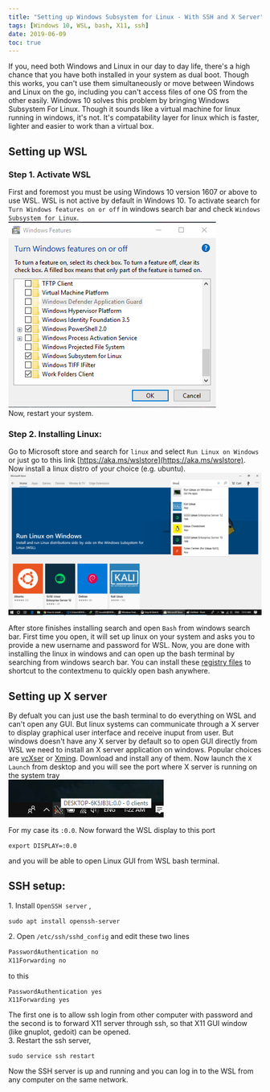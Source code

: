 ```yaml
---
title: "Setting up Windows Subsystem for Linux - With SSH and X Server"
tags: [Windows 10, WSL, bash, X11, ssh]
date: 2019-06-09
toc: true
---
```



If you, need both Windows and Linux in our day to day life, there's a high chance that you have both installed in your system as dual boot. Though this works, you can't use them simultaneously or move between Windows and Linux on the go, including you can't access files of one OS from the other easily. Windows 10 solves this problem by  bringing Windows Subsystem For Linux. Though it sounds like a virtual machine for linux running in windows, it's not. It's compatability layer for linux which is faster, lighter and easier to work than a virtual box. 


## Setting up WSL
### Step 1. Activate WSL
First and foremost you must be using Windows 10 version 1607 or above to use WSL. WSL is not active by default in Windows 10. To activate search for `Turn Windows features on or off` in windows search bar and check `Windows Subsystem for Linux`.   
<img src='../images/wsl/features.png'>  
Now, restart your system.

### Step 2. Installing Linux:
Go to Microsoft store and search for `linux` and select `Run Linux on Windows` or just go to this link [https://aka.ms/wslstore](https://aka.ms/wslstore). Now install a linux distro of your choice (e.g. ubuntu).  
<img src='../images/wsl/linux.png'>  

After store finishes installing search and open `Bash` from windows search bar. First time you open, it will set up linux on your system and asks you to provide a new username and password for WSL. Now, you are done with installing the linux in windows and can open up the bash terminal by searching from windows search bar. You can install these [registry files](https://www.howtogeek.com/270810/how-to-quickly-launch-a-bash-shell-from-windows-10s-file-explorer/) to shortcut to the contextmenu to quickly open bash anywhere.



## Setting up X server
By defualt you can just use the bash terminal to do everything on WSL and can't open any GUI. But linux systems can communicate through a X server to display graphical user interface and receive inuput from user. But windows doesn't have any X server by default so to open GUI directly from WSL we need to install an X server application on windows. Popular choices are [vcXser](https://sourceforge.net/projects/vcxsrv/files/vcxsrv/1.19.6.0/) or [Xming](https://sourceforge.net/projects/xming/). Download and install any of them. Now launch the `X Launch` from desktop and you will see the port where X server is running on the system tray   
<img src='../images/wsl/xlaunch.png'>  

For my case its `:0.0`. Now forward the WSL display to this port 
```
export DISPLAY=:0.0
```
and you will be able to open Linux GUI from WSL bash terminal.



## SSH setup:
1\. Install `OpenSSH server` ,
```
sudo apt install openssh-server
```

2\. Open `/etc/ssh/sshd_config` and edit these two lines 
```bash
PasswordAuthentication no
X11Forwarding no
```
to this
```
PasswordAuthentication yes
X11Forwarding yes
```
The first one is to allow ssh login from other computer with password and the second is to forward X11 server through ssh, so that X11 GUI window (like gnuplot, gedoit) can be opened.  
3\. Restart the ssh server,
```
sudo service ssh restart
```
Now the SSH server is up and running and you can log in to the WSL from any computer on the same network.